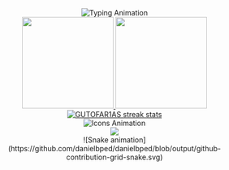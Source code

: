 <div align="center">
  <!-- Seção de Boas-vindas e Descrição -->
  <img src="https://readme-typing-svg.demolab.com?font=Fira+Code&weight=500&size=22&duration=4000&pause=500&center=true&vCenter=true&width=500&lines=Bem-vindo(a)!;Desenvolvedor+Full-Stack;Amante+de+Tecnologia;Explorador+do+Mundo+Open+Source" alt="Typing Animation">
  <br>

  <div>
  <!-- Estatísticas do GitHub e Linguagens Mais Usadas -->
  <a href="https://github.com/GUTOFAR1AS">
    <img height="180em" src="https://github-readme-stats.vercel.app/api?username=GUTOFAR1AS&show_icons=true&theme=dark&include_all_commits=true&count_private=true&cache_seconds=1800"/>
    <img height="180em" src="https://github-readme-stats.vercel.app/api/top-langs/?username=GUTOFAR1AS&layout=compact&langs_count=7&theme=dark"/>
  </a>
  </div>

  <div>
  <!-- Gráfico de Commits -->
  <a href="https://git.io/streak-stats">
    <img src="http://github-readme-streak-stats.herokuapp.com?user=GUTOFAR1AS&theme=dark&background=000000&date_format=M%20j%5B%2C%20Y%5D&border=DD2727" alt="GUTOFAR1AS streak stats"/>
  </a>
  </div>

  <div>
  <!-- Ícones de Linguagens Preferidas -->
  <img src="https://skillicons.dev/icons?i=js,ts,java,spring,flutter,dart,angular,python&theme=dark&perline=5" alt="Icons Animation"/>
  <br>
  </div>

  <div>
  <!-- Botão para LinkedIn -->
  <a href="https://www.linkedin.com/in/gustavo-farias-a21274304/" target="_blank">
    <img src="https://img.shields.io/badge/-LinkedIn-%230077B5?style=for-the-badge&logo=linkedin&logoColor=white" target="_blank">
  </a>
  <br>
  </div>

  <div>
  <!-- Animação Snake -->
  ![Snake animation](https://github.com/danielbped/danielbped/blob/output/github-contribution-grid-snake.svg)
  </div>
</div>
